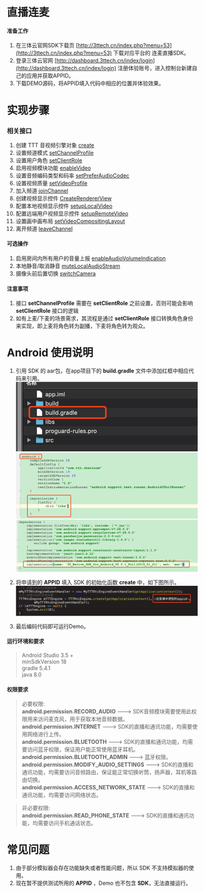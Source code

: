 # 直播连麦

#### 准备工作
1. 在三体云官网SDK下载页 [http://3ttech.cn/index.php?menu=53](http://3ttech.cn/index.php?menu=53) 下载对应平台的 连麦直播SDK。
2. 登录三体云官网 [http://dashboard.3ttech.cn/index/login](http://dashboard.3ttech.cn/index/login) 注册体验账号，进入控制台新建自己的应用并获取APPID。
3. 下载DEMO源码，将APPID填入代码中相应的位置并体验效果。

# 实现步骤

### 相关接口

1. 创建 TTT 音视频引擎对象 [create](http://www.3ttech.cn/index.php?menu=72&type=Android#create)
2. 设置频道模式 [setChannelProfile](http://www.3ttech.cn/index.php?menu=72&type=Android#setChannelProfile)
3. 设置用户角色 [setClientRole](http://www.3ttech.cn/index.php?menu=72&type=Android#setClientRole)
4. 启用视频模块功能 [enableVideo](http://www.3ttech.cn/index.php?menu=72&type=Android#enableVideo)
5. 设置音频编码类型和码率 [setPreferAudioCodec](http://www.3ttech.cn/index.php?menu=72&type=Android#setPreferAudioCodec)
6. 设置视频质量 [setVideoProfile](http://www.3ttech.cn/index.php?menu=72&type=Android#setVideoProfile)
7. 加入频道 [joinChannel](http://www.3ttech.cn/index.php?menu=72&type=Android#joinChannel)
8. 创建视频显示控件 [CreateRendererView](http://www.3ttech.cn/index.php?menu=72&type=Android#CreateRendererView)
9. 配置本地视频显示控件 [setupLocalVideo](http://www.3ttech.cn/index.php?menu=72&type=Android#setupLocalVideo)
10. 配置远端用户视频显示控件 [setupRemoteVideo](http://www.3ttech.cn/index.php?menu=72&type=Android#setupRemoteVideo) 
11. 设置画中画布局 [setVideoCompositingLayout](http://www.3ttech.cn/index.php?menu=72&type=Android#setVideoCompositingLayout)
12. 离开频道 [leaveChannel](http://www.3ttech.cn/index.php?menu=72&type=Android#leaveChannel)

#### 可选操作
1. 启用房间内所有用户的音量上报 [enableAudioVolumeIndication](http://www.3ttech.cn/index.php?menu=72&type=Android#enableAudioVolumeIndication) 
2. 本地静音/取消静音 [muteLocalAudioStream](http://www.3ttech.cn/index.php?menu=72&type=Android#muteLocalAudioStream) 
3. 摄像头前后置切换 [switchCamera](http://www.3ttech.cn/index.php?menu=72&type=Android#switchCamera) 

#### 注意事项
1. 接口 **setChannelProfile** 需要在 **setClientRole** 之前设置，否则可能会影响 **setClientRole** 接口的逻辑
2. 如有上麦/下麦的场景需求，其流程是通过 **setClientRole** 接口转换角色身份来实现，即上麦将角色转为副播，下麦将角色转为观众。

# Android 使用说明
1. 引用 SDK 的 aar包，在app项目下的 **build.gradle** 文件中添加红框中相应代码来引用。
![](Android_5.jpg) 
![](Android_6.jpg) 
![](Android_7.jpg) 

2. 将申请到的 **APPID** 填入 SDK 的初始化函数 **create** 中，如下图所示。
![](Android_8.jpg)
 
3. 最后编码代码即可运行Demo。

#### 运行环境和要求

> Android Studio 3.5 +  
> minSdkVersion 18  
> gradle 5.4.1  
> java 8.0  


#### 权限要求

>必要权限:  
**android.permission.RECORD_AUDIO** ---> SDK音频模块需要使用此权限用来访问麦克风，用于获取本地音频数据。  
**android.permission.INTERNET** ---> SDK的直播和通讯功能，均需要使用网络进行上传。  
**android.permission.BLUETOOTH** ---> SDK的直播和通讯功能，均需要访问蓝牙权限，保证用户能正常使用蓝牙耳机。  
**android.permission.BLUETOOTH_ADMIN** ---> 蓝牙权限。  
**android.permission.MODIFY\_AUDIO\_SETTINGS** ---> SDK的直播和通讯功能，均需要访问音频路由，保证能正常切换听筒，扬声器，耳机等路由切换。  
**android.permission.ACCESS\_NETWORK\_STATE** ---> SDK的直播和通讯功能，均需要访问网络状态。

>非必要权限:    
**android.permission.READ\_PHONE\_STATE** ---> SDK的直播和通讯功能，均需要访问手机通话状态。  

# 常见问题
1. 由于部分模拟器会存在功能缺失或者性能问题，所以 SDK 不支持模拟器的使用。
2. 现在暂不提供测试所用的 **APPID** ，Demo 也不包含 **SDK**，无法直接运行。

